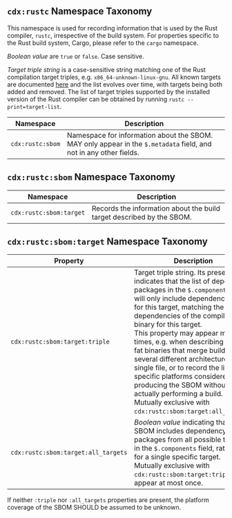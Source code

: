 ## `cdx:rustc` Namespace Taxonomy

This namespace is used for recording information that is used by the Rust compiler, `rustc`, irrespective of the build system. For properties specific to the Rust build system, Cargo, please refer to the `cargo` namespace.

_Boolean value_ are `true` or `false`. Case sensitive.

_Target triple string_ is a case-sensitive string matching one of the Rust compilation target triples, e.g. `x86_64-unknown-linux-gnu`. All known targets are documented [here](https://doc.rust-lang.org/nightly/rustc/platform-support.html) and the list evolves over time, with targets being both added and removed. The list of target triples supported by the installed version of the Rust compiler can be obtained by running `rustc --print=target-list`.

| Namespace | Description |
|-----------|-------------|
| `cdx:rustc:sbom` | Namespace for information about the SBOM. MAY only appear in the `$.metadata` field, and not in any other fields. |

## `cdx:rustc:sbom` Namespace Taxonomy

| Namespace | Description |
|-----------|-------------|
| `cdx:rustc:sbom:target` | Records the information about the build target described by the SBOM. |

## `cdx:rustc:sbom:target` Namespace Taxonomy

| Property | Description |
|----------|-------------|
| `cdx:rustc:sbom:target:triple` | Target triple string. Its presence indicates that the list of dependency packages in the `$.components` field will only include dependencies used for this target, matching the dependencies of the compiled binary for this target.<br/> This property may appear multiple times, e.g. when describing MacOS fat binaries that merge builds for several different architectures into a single file, or to record the list of specific platforms considered when producing the SBOM without actually performing a build.<br/> Mutually exclusive with `cdx:rustc:sbom:target:all_targets`. |
| `cdx:rustc:sbom:target:all_targets` | _Boolean value_ indicating that the SBOM includes dependency packages from all possible targets in the `$.components` field, rather than for a single specific target.<br/> Mutually exclusive with `cdx:rustc:sbom:target:triple`. MAY appear at most once. |

If neither `:triple` nor `:all_targets` properties are present, the platform coverage of the SBOM SHOULD be assumed to be unknown.
